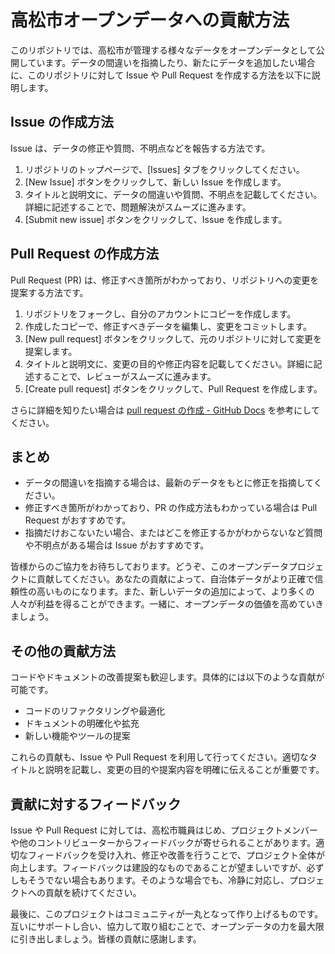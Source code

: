 # 高松市オープンデータへの貢献方法

このリポジトリでは、高松市が管理する様々なデータをオープンデータとして公開しています。データの間違いを指摘したり、新たにデータを追加したい場合に、このリポジトリに対して Issue や Pull Request を作成する方法を以下に説明します。

## Issue の作成方法

Issue は、データの修正や質問、不明点などを報告する方法です。

1. リポジトリのトップページで、[Issues] タブをクリックしてください。
2. [New Issue] ボタンをクリックして、新しい Issue を作成します。
3. タイトルと説明文に、データの間違いや質問、不明点を記載してください。詳細に記述することで、問題解決がスムーズに進みます。
4. [Submit new issue] ボタンをクリックして、Issue を作成します。

## Pull Request の作成方法

Pull Request (PR) は、修正すべき箇所がわかっており、リポジトリへの変更を提案する方法です。

1. リポジトリをフォークし、自分のアカウントにコピーを作成します。
2. 作成したコピーで、修正すべきデータを編集し、変更をコミットします。
3. [New pull request] ボタンをクリックして、元のリポジトリに対して変更を提案します。
4. タイトルと説明文に、変更の目的や修正内容を記載してください。詳細に記述することで、レビューがスムーズに進みます。
5. [Create pull request] ボタンをクリックして、Pull Request を作成します。

さらに詳細を知りたい場合は [pull request の作成 - GitHub Docs](https://docs.github.com/ja/pull-requests/collaborating-with-pull-requests/proposing-changes-to-your-work-with-pull-requests/creating-a-pull-request) を参考にしてください。

## まとめ

- データの間違いを指摘する場合は、最新のデータをもとに修正を指摘してください。
- 修正すべき箇所がわかっており、PR の作成方法もわかっている場合は Pull Request がおすすめです。
- 指摘だけおこないたい場合、またはどこを修正するかがわからないなど質問や不明点がある場合は Issue がおすすめです。

皆様からのご協力をお待ちしております。どうぞ、このオープンデータプロジェクトに貢献してください。あなたの貢献によって、自治体データがより正確で信頼性の高いものになります。また、新しいデータの追加によって、より多くの人々が利益を得ることができます。一緒に、オープンデータの価値を高めていきましょう。

## その他の貢献方法

コードやドキュメントの改善提案も歓迎します。具体的には以下のような貢献が可能です。

- コードのリファクタリングや最適化
- ドキュメントの明確化や拡充
- 新しい機能やツールの提案

これらの貢献も、Issue や Pull Request を利用して行ってください。適切なタイトルと説明を記載し、変更の目的や提案内容を明確に伝えることが重要です。

## 貢献に対するフィードバック

Issue や Pull Request に対しては、高松市職員はじめ、プロジェクトメンバーや他のコントリビューターからフィードバックが寄せられることがあります。適切なフィードバックを受け入れ、修正や改善を行うことで、プロジェクト全体が向上します。フィードバックは建設的なものであることが望ましいですが、必ずしもそうでない場合もあります。そのような場合でも、冷静に対応し、プロジェクトへの貢献を続けてください。

最後に、このプロジェクトはコミュニティが一丸となって作り上げるものです。互いにサポートし合い、協力して取り組むことで、オープンデータの力を最大限に引き出しましょう。皆様の貢献に感謝します。
